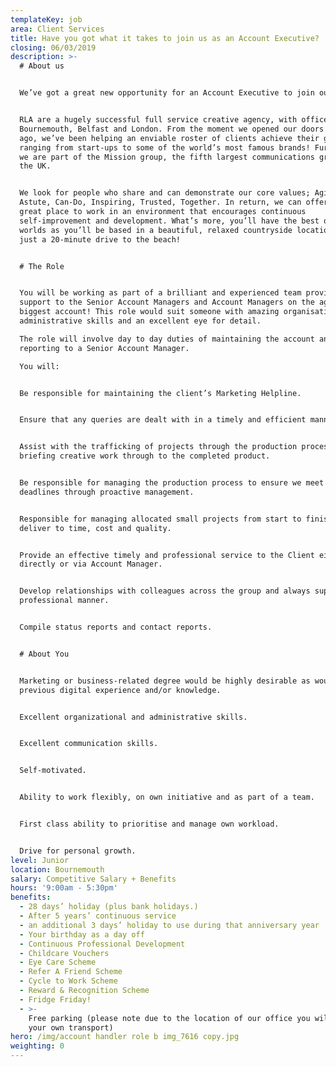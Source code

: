 ```yaml
---
templateKey: job
area: Client Services
title: Have you got what it takes to join us as an Account Executive?
closing: 06/03/2019
description: >-
  # About us


  We’ve got a great new opportunity for an Account Executive to join our team!


  RLA are a hugely successful full service creative agency, with offices in
  Bournemouth, Belfast and London. From the moment we opened our doors 30 years
  ago, we’ve been helping an enviable roster of clients achieve their goals;
  ranging from start-ups to some of the world’s most famous brands! Furthermore,
  we are part of the Mission group, the fifth largest communications group in
  the UK.


  We look for people who share and can demonstrate our core values; Agile,
  Astute, Can-Do, Inspiring, Trusted, Together. In return, we can offer you a
  great place to work in an environment that encourages continuous
  self-improvement and development. What’s more, you’ll have the best of both
  worlds as you’ll be based in a beautiful, relaxed countryside location, but be
  just a 20-minute drive to the beach!


  # The Role


  You will be working as part of a brilliant and experienced team providing
  support to the Senior Account Managers and Account Managers on the agency’s
  biggest account! This role would suit someone with amazing organisation and
  administrative skills and an excellent eye for detail. 

  The role will involve day to day duties of maintaining the account and
  reporting to a Senior Account Manager. 

  You will:


  Be responsible for maintaining the client’s Marketing Helpline.


  Ensure that any queries are dealt with in a timely and efficient manner.


  Assist with the trafficking of projects through the production process from
  briefing creative work through to the completed product.


  Be responsible for managing the production process to ensure we meet project
  deadlines through proactive management.


  Responsible for managing allocated small projects from start to finish and
  deliver to time, cost and quality.


  Provide an effective timely and professional service to the Client either
  directly or via Account Manager.


  Develop relationships with colleagues across the group and always support in a
  professional manner.


  Compile status reports and contact reports.


  # About You


  Marketing or business-related degree would be highly desirable as would
  previous digital experience and/or knowledge.


  Excellent organizational and administrative skills.


  Excellent communication skills.


  Self-motivated.


  Ability to work flexibly, on own initiative and as part of a team.


  First class ability to prioritise and manage own workload.


  Drive for personal growth.
level: Junior
location: Bournemouth
salary: Competitive Salary + Benefits
hours: '9:00am - 5:30pm'
benefits:
  - 28 days’ holiday (plus bank holidays.)
  - After 5 years’ continuous service
  - an additional 3 days’ holiday to use during that anniversary year
  - Your birthday as a day off
  - Continuous Professional Development
  - Childcare Vouchers
  - Eye Care Scheme
  - Refer A Friend Scheme
  - Cycle to Work Scheme
  - Reward & Recognition Scheme
  - Fridge Friday!
  - >-
    Free parking (please note due to the location of our office you will need
    your own transport)
hero: /img/account handler role b img_7616 copy.jpg
weighting: 0
---
```


